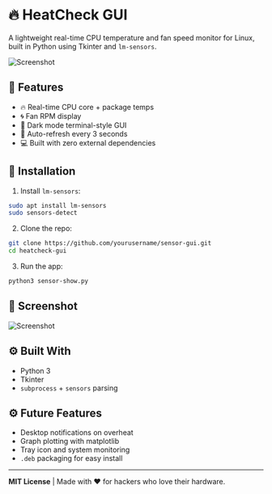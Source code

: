 # 🔥 HeatCheck GUI

A lightweight real-time CPU temperature and fan speed monitor for Linux, built in Python using Tkinter and `lm-sensors`.

![Screenshot](screenshot.png)

## 🧠 Features

* 🔥 Real-time CPU core + package temps
* 🌀 Fan RPM display
* 🌙 Dark mode terminal-style GUI
* 🔄 Auto-refresh every 3 seconds
* 💻 Built with zero external dependencies

## 🚀 Installation

1. Install `lm-sensors`:

```bash
sudo apt install lm-sensors
sudo sensors-detect
```

2. Clone the repo:

```bash
git clone https://github.com/yourusername/sensor-gui.git
cd heatcheck-gui
```

3. Run the app:

```bash
python3 sensor-show.py
```

## 📸 Screenshot

![Screenshot](screenshot.png)

## ⚙️ Built With

* Python 3
* Tkinter
* `subprocess` + `sensors` parsing

## ⚙️ Future Features

* Desktop notifications on overheat
* Graph plotting with matplotlib
* Tray icon and system monitoring
* `.deb` packaging for easy install

---

**MIT License** | Made with ❤️ for hackers who love their hardware.
